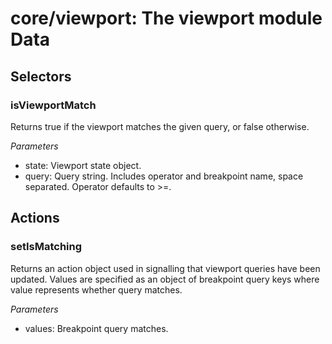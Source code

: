 # **core/viewport**: The viewport module Data

## Selectors 

### isViewportMatch

Returns true if the viewport matches the given query, or false otherwise.

*Parameters*

 * state: Viewport state object.
 * query: Query string. Includes operator and breakpoint name,
                      space separated. Operator defaults to >=.

## Actions

### setIsMatching

Returns an action object used in signalling that viewport queries have been
updated. Values are specified as an object of breakpoint query keys where
value represents whether query matches.

*Parameters*

 * values: Breakpoint query matches.